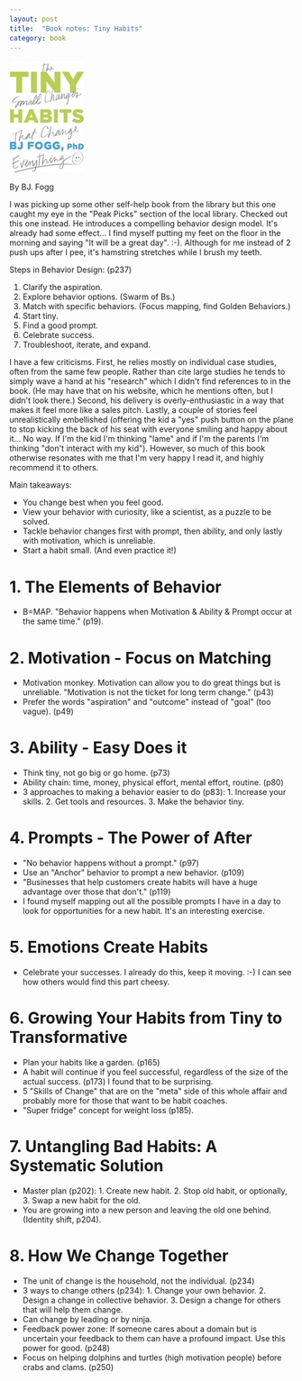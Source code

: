 ```yaml
---
layout: post
title:  "Book notes: Tiny Habits"
category: book
---
```


![Book cover](/assets/tiny-habits.jpg)

By BJ. Fogg

I was picking up some other self-help book from the library but this one caught my eye in the "Peak Picks" section of the local library. Checked out this one instead. He introduces a compelling behavior design model. It's already had some effect... I find myself putting my feet on the floor in the morning and saying "It will be a great day". :-). Although for me instead of 2 push ups after I pee, it's hamstring stretches while I brush my teeth.

Steps in Behavior Design: (p237)
1. Clarify the aspiration.
2. Explore behavior options. (Swarm of Bs.)
3. Match with specific behaviors. (Focus mapping, find Golden Behaviors.)
4. Start tiny.
5. Find a good prompt.
6. Celebrate success.
7. Troubleshoot, iterate, and expand.

I have a few criticisms. First, he relies mostly on individual case studies, often from the same few people. Rather than cite large studies he tends to simply wave a hand at his "research" which I didn't find references to in the book. (He may have that on his website, which he mentions often, but I didn't look there.) Second, his delivery is overly-enthusiastic in a way that makes it feel more like a sales pitch. Lastly, a couple of stories feel unrealistically embellished (offering the kid a "yes" push button on the plane to stop kicking the back of his seat with everyone smiling and happy about it... No way. If I'm the kid I'm thinking "lame" and if I'm the parents I'm thinking "don't interact with my kid"). However, so much of this book otherwise resonates with me that I'm very happy I read it, and highly recommend it to others.

Main takeaways:
* You change best when you feel good.
* View your behavior with curiosity, like a scientist, as a puzzle to be solved.
* Tackle behavior changes first with prompt, then ability, and only lastly with motivation, which is unreliable.
* Start a habit small. (And even practice it!)

# 1. The Elements of Behavior
* B=MAP. "Behavior happens when Motivation & Ability & Prompt occur at the same time." (p19).

# 2. Motivation - Focus on Matching
* Motivation monkey. Motivation can allow you to do great things but is unreliable. "Motivation is not the ticket for long term change." (p43)
* Prefer the words "aspiration" and "outcome" instead of "goal" (too vague). (p49)

# 3. Ability - Easy Does it
* Think tiny, not go big or go home. (p73)
* Ability chain: time, money, physical effort, mental effort, routine. (p80)
* 3 approaches to making a behavior easier to do (p83): 1. Increase your skills. 2. Get tools and resources. 3. Make the behavior tiny.

# 4. Prompts - The Power of After
* "No behavior happens without a prompt." (p97)
* Use an "Anchor" behavior to prompt a new behavior. (p109)
* "Businesses that help customers create habits will have a huge advantage over those that don't." (p119)
* I found myself mapping out all the possible prompts I have in a day to look for opportunities for a new habit. It's an interesting exercise.

# 5. Emotions Create Habits
* Celebrate your successes. I already do this, keep it moving. :-) I can see how others would find this part cheesy.

# 6. Growing Your Habits from Tiny to Transformative
* Plan your habits like a garden. (p165)
* A habit will continue if you feel successful, regardless of the size of the actual success. (p173) I found that to be surprising.
* 5 "Skills of Change" that are on the "meta" side of this whole affair and probably more for those that want to be habit coaches.
* "Super fridge" concept for weight loss (p185).

# 7. Untangling Bad Habits: A Systematic Solution
* Master plan (p202): 1. Create new habit. 2. Stop old habit, or optionally, 3. Swap a new habit for the old.
* You are growing into a new person and leaving the old one behind. (Identity shift, p204).

# 8. How We Change Together
* The unit of change is the household, not the individual. (p234)
* 3 ways to change others (p234): 1. Change your own behavior. 2. Design a change in collective behavior. 3. Design a change for others that will help them change.
* Can change by leading or by ninja.
* Feedback power zone: If someone cares about a domain but is uncertain your feedback to them can have a profound impact. Use this power for good. (p248)
* Focus on helping dolphins and turtles (high motivation people) before crabs and clams. (p250)